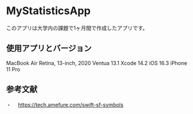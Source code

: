 # MyStatisticsApp
このアプリは大学内の課題で1ヶ月間で作成したアプリです。


## 使用アプリとバージョン
MacBook Air Retina, 13-inch, 2020 Ventua 13.1
Xcode 14.2
iOS 16.3 iPhone 11 Pro

## 参考文献
・　 https://tech.amefure.com/swift-sf-symbols
